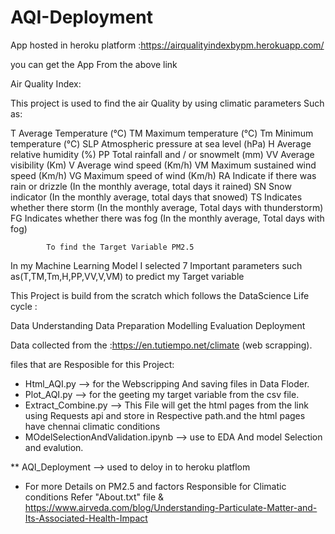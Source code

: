 # AQI-Deployment

App hosted in heroku platform :https://airqualityindexbypm.herokuapp.com/

you can get the App From the above link

Air Quality Index:

  This project is used to  find the air Quality by using climatic parameters Such as:

T	Average Temperature (°C)
TM	Maximum temperature (°C)
Tm	Minimum temperature (°C)
SLP	Atmospheric pressure at sea level (hPa)
H	Average relative humidity (%)
PP	Total rainfall and / or snowmelt (mm)
VV	Average visibility (Km)
V	Average wind speed (Km/h)
VM	Maximum sustained wind speed (Km/h)
VG	Maximum speed of wind (Km/h)
RA	Indicate if there was rain or drizzle (In the monthly average, total days it rained)
SN	Snow indicator (In the monthly average, total days that snowed)
TS	Indicates whether there storm (In the monthly average, Total days with thunderstorm)
FG	Indicates whether there was fog (In the monthly average, Total days with fog)

            To find the Target Variable PM2.5
In my Machine Learning Model I selected 7 Important parameters such as(T,TM,Tm,H,PP,VV,V,VM) to predict my Target variable

This Project is build from the  scratch which follows the DataScience Life cycle :

Data Understanding
Data Preparation
Modelling
Evaluation
Deployment

 Data collected from the :https://en.tutiempo.net/climate (web scrapping).

 files that are Resposible for this Project:
* Html_AQI.py --> for the Webscripping And saving files in Data Floder.
* Plot_AQI.py --> for the geeting my target variable from the csv file.
* Extract_Combine.py --> This File will get the html pages from the link using Requests api and store in Respective path.and the html pages have chennai climatic conditions
* MOdelSelectionAndValidation.ipynb --> use to EDA And model Selection and evalution.

** AQI_Deployment --> used to deloy in to heroku platflom

* For more Details on PM2.5 and factors Responsible for Climatic conditions Refer "About.txt" file  &
https://www.airveda.com/blog/Understanding-Particulate-Matter-and-Its-Associated-Health-Impact 

